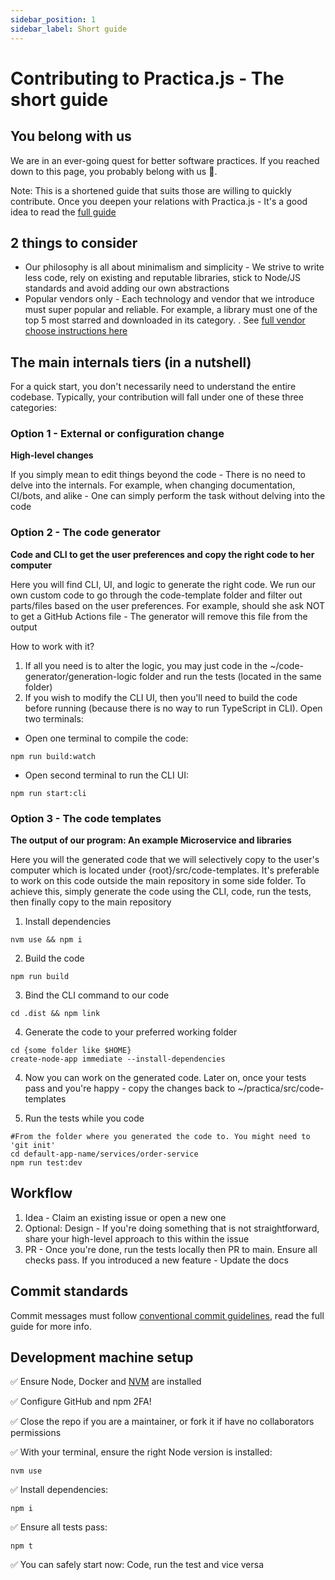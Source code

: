 ```yaml
---
sidebar_position: 1
sidebar_label: Short guide
---
```


# Contributing to Practica.js - The short guide

## You belong with us

We are in an ever-going quest for better software practices. If you reached down to this page, you probably belong with us 💜. 

Note: This is a shortened guide that suits those are willing to quickly contribute. Once you deepen your relations with Practica.js - It's a good idea to read the [full guide](https://github.com/practicajs/practica/blob/main/CONTRIBUTING.md)

## 2 things to consider

- Our philosophy is all about minimalism and simplicity - We strive to write less code, rely on existing and reputable libraries, stick to Node/JS standards and avoid adding our own abstractions
- Popular vendors only - Each technology and vendor that we introduce must super popular and reliable. For example, a library must one of the top 5 most starred and downloaded in its category. . See [full vendor choose instructions here](./vendor-pick-guidelines.md)

## The main internals tiers (in a nutshell)

For a quick start, you don't necessarily need to understand the entire codebase. Typically, your contribution will fall under one of these three categories:

### Option 1 - External or configuration change

**High-level changes**

If you simply mean to edit things beyond the code - There is no need to delve into the internals. For example, when changing documentation, CI/bots, and alike - One can simply perform the task without delving into the code

### Option 2 - The code generator

**Code and CLI to get the user preferences and copy the right code to her computer**

Here you will find CLI, UI, and logic to generate the right code. We run our own custom code to go through the code-template folder and filter out parts/files based on the user preferences. For example, should she ask NOT to get a GitHub Actions file - The generator will remove this file from the output

How to work with it?

1. If all you need is to alter the logic, you may just code in the ~/code-generator/generation-logic folder and run the tests (located in the same folder)
2. If you wish to modify the CLI UI, then you'll need to build the code before running (because there is no way to run TypeScript in CLI). Open two terminals: 

- Open one terminal to compile the code:

```
npm run build:watch
```

- Open second terminal to run the CLI UI:

```
npm run start:cli
```

### Option 3 - The code templates

**The output of our program: An example Microservice and libraries**

Here you will the generated code that we will selectively copy to the user's computer which is located under {root}/src/code-templates. It's preferable to work on this code outside the main repository in some side folder. To achieve this, simply generate the code using the CLI, code, run the tests, then finally copy to the main repository

1. Install dependencies

```
nvm use && npm i
```

2. Build the code

```
npm run build
```

3. Bind the CLI command to our code

```
cd .dist && npm link
```

4. Generate the code to your preferred working folder

```
cd {some folder like $HOME}
create-node-app immediate --install-dependencies
```

4. Now you can work on the generated code. Later on, once your tests pass and you're happy - copy the changes back to ~/practica/src/code-templates

5. Run the tests while you code

```
#From the folder where you generated the code to. You might need to 'git init'
cd default-app-name/services/order-service
npm run test:dev
```


## Workflow

1. Idea - Claim an existing issue or open a new one
2. Optional: Design - If you're doing something that is not straightforward, share your high-level approach to this within the issue
3. PR - Once you're done, run the tests locally then PR to main. Ensure all checks pass. If you introduced a new feature - Update the docs

## Commit standards

 Commit messages must follow [conventional commit guidelines](https://www.conventionalcommits.org/en/v1.0.0/#summary), read the full guide for more info.

## Development machine setup

✅ Ensure Node, Docker and [NVM](https://github.com/nvm-sh/nvm#installing-and-updating) are installed

✅ Configure GitHub and npm 2FA!

✅ Close the repo if you are a maintainer, or fork it if have no collaborators permissions

✅ With your terminal, ensure the right Node version is installed:

```
nvm use
```

✅ Install dependencies:


```
npm i
```

✅ Ensure all tests pass:

```
npm t
```

✅ You can safely start now: Code, run the test and vice versa
